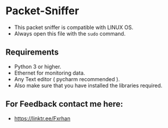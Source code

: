 # Packet-Sniffer
- This packet sniffer is compatible with LINUX OS.
- Always open this file with the ``` sudo ``` command.

## Requirements
- Python 3 or higher.
- Ethernet for monitoring data.
- Any Text editor ( pycharm recommended ).
- Also make sure that you have installed the libraries required.

## For Feedback contact me here:
- https://linktr.ee/Fxrhan
